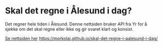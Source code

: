 # Skal det regne i Ålesund i dag?

Det regner hele tiden i Ålesund. Denne nettsiden bruker API fra Yr for å sjekke om det skal regne eller ikke og gir svaret klart og konsist.

[Se nettsiden her](https://morkolai.github.io/skal-det-regne-i-aalesund-i-dag/)
https://morkolai.github.io/skal-det-regne-i-aalesund-i-dag/
